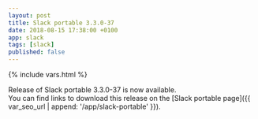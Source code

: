 ```yaml
---
layout: post
title: Slack portable 3.3.0-37
date: 2018-08-15 17:38:00 +0100
app: slack
tags: [slack]
published: false
---
```

{% include vars.html %}

Release of Slack portable 3.3.0-37 is now available.<br />
You can find links to download this release on the [Slack portable page]({{ var_seo_url | append: '/app/slack-portable' }}).